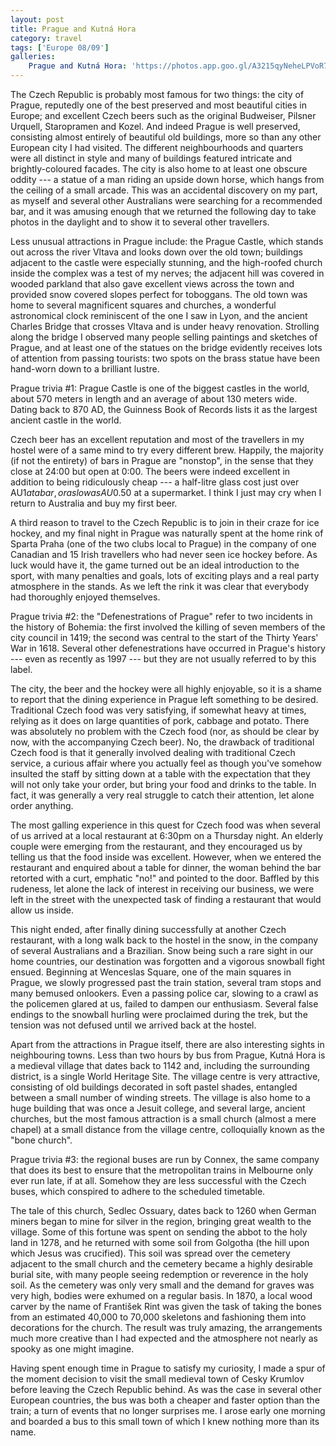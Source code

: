 ```yaml
---
layout: post
title: Prague and Kutná Hora
category: travel
tags: ['Europe 08/09']
galleries:
    Prague and Kutná Hora: 'https://photos.app.goo.gl/A3215qyNeheLPVoR7'
---
```


The Czech Republic is probably most famous for two things: the city of Prague,
reputedly one of the best preserved and most beautiful cities in Europe; and
excellent Czech beers such as the original Budweiser, Pilsner Urquell,
Staropramen and Kozel.
And indeed Prague is well preserved, consisting almost entirely of beautiful
old buildings, more so than any other European city I had visited.
The different neighbourhoods and quarters were all distinct in style and many
of buildings featured intricate and brightly-coloured facades.
The city is also home to at least one obscure oddity --- a statue of a man
riding an upside down horse, which hangs from the ceiling of a small arcade.
This was an accidental discovery on my part, as myself and several other
Australians were searching for a recommended bar, and it was amusing enough
that we returned the following day to take photos in the daylight and to show
it to several other travellers.

Less unusual attractions in Prague include: the Prague Castle, which stands
out across the river Vltava and looks down over the old town; buildings
adjacent to the castle were especially stunning, and the high-roofed church
inside the complex was a test of my nerves; the adjacent hill was covered in
wooded parkland that also gave excellent views across the town and provided
snow covered slopes perfect for toboggans.
The old town was home to several magnificent squares and churches, a
wonderful astronomical clock reminiscent of the one I saw in Lyon, and the
ancient Charles Bridge that crosses Vltava and is under heavy renovation.
Strolling along the bridge I observed many people selling paintings and
sketches of Prague, and at least one of the statues on the bridge evidently
receives lots of attention from passing tourists: two spots on the brass
statue have been hand-worn down to a brilliant lustre.

Prague trivia #1: Prague Castle is one of the biggest castles in the world,
about 570 meters in length and an average of about 130 meters wide.
Dating back to 870 AD, the Guinness Book of Records lists it as the largest
ancient castle in the world.

Czech beer has an excellent reputation and most of the travellers in my hostel
were of a same mind to try every different brew.
Happily, the majority (if not the entirety) of bars in Prague are "nonstop",
in the sense that they close at 24:00 but open at 0:00.
The beers were indeed excellent in addition to being ridiculously cheap --- a
half-litre glass cost just over AU$1 at a bar, or as low as AU$0.50 at a
supermarket.
I think I just may cry when I return to Australia and buy my first beer.

A third reason to travel to the Czech Republic is to join in their craze for
ice hockey, and my final night in Prague was naturally spent at the home rink
of Sparta Praha (one of the two clubs local to Prague) in the company of one
Canadian and 15 Irish travellers who had never seen ice hockey before.
As luck would have it, the game turned out be an ideal introduction to the
sport, with many penalties and goals, lots of exciting plays and a real party
atmosphere in the stands.
As we left the rink it was clear that everybody had thoroughly enjoyed
themselves.

Prague trivia #2: the "Defenestrations of Prague" refer to two incidents in
the history of Bohemia: the first involved the killing of seven members of the
city council in 1419; the second was central to the start of the Thirty Years'
War in 1618.
Several other defenestrations have occurred in Prague's history --- even as
recently as 1997 --- but they are not usually referred to by this label.

The city, the beer and the hockey were all highly enjoyable, so it is a shame
to report that the dining experience in Prague left something to be desired.
Traditional Czech food was very satisfying, if somewhat heavy at times,
relying as it does on large quantities of pork, cabbage and potato.
There was absolutely no problem with the Czech food (nor, as should be clear
by now, with the accompanying Czech beer).
No, the drawback of traditional Czech food is that it generally involved
dealing with traditional Czech service, a curious affair where you actually
feel as though you've somehow insulted the staff by sitting down at a table
with the expectation that they will not only take your order, but bring your
food and drinks to the table.
In fact, it was generally a very real struggle to catch their attention, let
alone order anything.

The most galling experience in this quest for Czech food was when several of
us arrived at a local restaurant at 6:30pm on a Thursday night.
An elderly couple were emerging from the restaurant, and they encouraged us by
telling us that the food inside was excellent.
However, when we entered the restaurant and enquired about a table for dinner,
the woman behind the bar retorted with a curt, emphatic "no!" and pointed to
the door.
Baffled by this rudeness, let alone the lack of interest in receiving our
business, we were left in the street with the unexpected task of finding a
restaurant that would allow us inside.

This night ended, after finally dining successfully at another Czech
restaurant, with a long walk back to the hostel in the snow, in the company of
several Australians and a Brazilian.
Snow being such a rare sight in our home countries, our destination was
forgotten and a vigorous snowball fight ensued.
Beginning at Wenceslas Square, one of the main squares in Prague, we slowly
progressed past the train station, several tram stops and many bemused
onlookers.
Even a passing police car, slowing to a crawl as the policemen glared at us,
failed to dampen our enthusiasm.
Several false endings to the snowball hurling were proclaimed during the
trek, but the tension was not defused until we arrived back at the hostel.

Apart from the attractions in Prague itself, there are also interesting sights
in neighbouring towns.
Less than two hours by bus from Prague, Kutná Hora is a medieval village that
dates back to 1142 and, including the surrounding district, is a single World
Heritage Site.
The village centre is very attractive, consisting of old buildings decorated
in soft pastel shades, entangled between a small number of winding streets.
The village is also home to a huge building that was once a Jesuit college,
and several large, ancient churches, but the most famous attraction is a small
church (almost a mere chapel) at a small distance from the village centre,
colloquially known as the "bone church".

Prague trivia #3: the regional buses are run by Connex, the same company that
does its best to ensure that the metropolitan trains in Melbourne only ever
run late, if at all.
Somehow they are less successful with the Czech buses, which conspired to
adhere to the scheduled timetable.

The tale of this church, Sedlec Ossuary, dates back to 1260 when German miners
began to mine for silver in the region, bringing great wealth to the village.
Some of this fortune was spent on sending the abbot to the holy land in 1278,
and he returned with some soil from Golgotha (the hill upon which Jesus was
crucified).
This soil was spread over the cemetery adjacent to the small church and the
cemetery became a highly desirable burial site, with many people seeing
redemption or reverence in the holy soil.
As the cemetery was only very small and the demand for graves was very high,
bodies were exhumed on a regular basis.
In 1870, a local wood carver by the name of František Rint was given the task
of taking the bones from an estimated 40,000 to 70,000 skeletons and
fashioning them into decorations for the church.
The result was truly amazing, the arrangements much more creative than I had
expected and the atmosphere not nearly as spooky as one might imagine.

Having spent enough time in Prague to satisfy my curiosity, I made a spur of
the moment decision to visit the small medieval town of Cesky Krumlov before
leaving the Czech Republic behind.
As was the case in several other European countries, the bus was both a
cheaper and faster option than the train; a turn of events that no longer
surprises me.
I arose early one morning and boarded a bus to this small town of which I knew
nothing more than its name.
